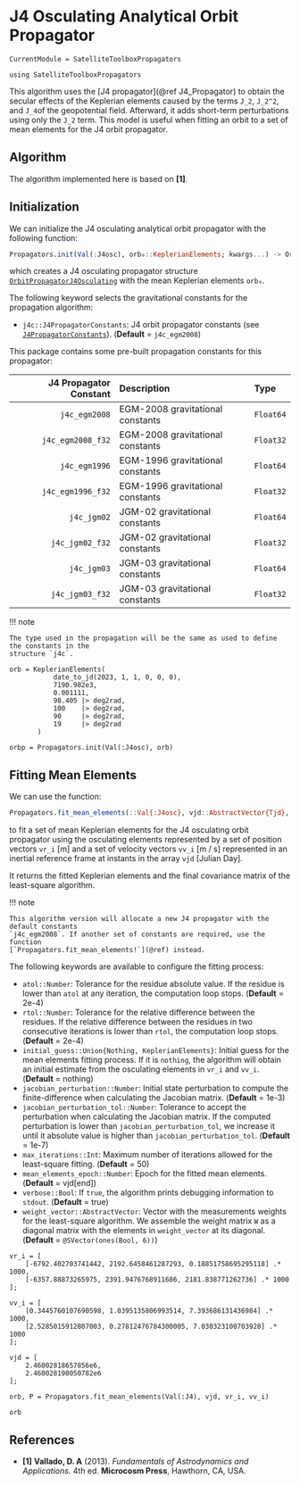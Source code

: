 # J4 Osculating Analytical Orbit Propagator

```@meta
CurrentModule = SatelliteToolboxPropagators
```

```@setup j4osc
using SatelliteToolboxPropagators
```

This algorithm uses the [J4 propagator](@ref J4_Propagator) to obtain the secular effects of
the Keplerian elements caused by the terms ``J_2``, ``J_2^2``, and ``J_4``of the
geopotential field. Afterward, it adds short-term perturbations using only the ``J_2`` term.
This model is useful when fitting an orbit to a set of mean elements for the J4 orbit
propagator.

## Algorithm

The algorithm implemented here is based on **[1]**.

## Initialization

We can initialize the J4 osculating analytical orbit propagator with the following function:

```julia
Propagators.init(Val(:J4osc), orb₀::KeplerianElements; kwargs...) -> OrbitPropagatorJ4Osculating
```

which creates a J4 osculating propagator structure [`OrbitPropagatorJ4Osculating`](@ref)
with the mean Keplerian elements `orb₀`.

The following keyword selects the gravitational constants for the propagation algorithm:

- `j4c::J4PropagatorConstants`: J4 orbit propagator constants (see
  [`J4PropagatorConstants`](@ref)).
  (**Default** = `j4c_egm2008`)

This package contains some pre-built propagation constants for this propagator:

| **J4 Propagator Constant** | **Description**                  | **Type**  |
|---------------------------:|:---------------------------------|:----------|
|              `j4c_egm2008` | EGM-2008 gravitational constants | `Float64` |
|          `j4c_egm2008_f32` | EGM-2008 gravitational constants | `Float32` |
|              `j4c_egm1996` | EGM-1996 gravitational constants | `Float64` |
|          `j4c_egm1996_f32` | EGM-1996 gravitational constants | `Float32` |
|                `j4c_jgm02` | JGM-02 gravitational constants   | `Float64` |
|            `j4c_jgm02_f32` | JGM-02 gravitational constants   | `Float32` |
|                `j4c_jgm03` | JGM-03 gravitational constants   | `Float64` |
|            `j4c_jgm03_f32` | JGM-03 gravitational constants   | `Float32` |

!!! note

    The type used in the propagation will be the same as used to define the constants in the
    structure `j4c`.

```@repl j4osc
orb = KeplerianElements(
           date_to_jd(2023, 1, 1, 0, 0, 0),
           7190.982e3,
           0.001111,
           98.405 |> deg2rad,
           100    |> deg2rad,
           90     |> deg2rad,
           19     |> deg2rad
       )

orbp = Propagators.init(Val(:J4osc), orb)
```

## Fitting Mean Elements

We can use the function:

```julia
Propagators.fit_mean_elements(::Val{:J4osc}, vjd::AbstractVector{Tjd}, vr_i::AbstractVector{Tv}, vv_i::AbstractVector{Tv}; kwargs...) -> KeplerianElements{Float64, Float64}, SMatrix{6, 6, Float64}
```

to fit a set of mean Keplerian elements for the J4 osculating orbit propagator using the
osculating elements represented by a set of position vectors `vr_i` [m] and a set of
velocity vectors `vv_i` [m / s] represented in an inertial reference frame at instants in
the array `vjd` [Julian Day].

It returns the fitted Keplerian elements and the final covariance matrix of the least-square
algorithm.

!!! note

    This algorithm version will allocate a new J4 propagator with the default constants
    `j4c_egm2008`. If another set of constants are required, use the function
    [`Propagators.fit_mean_elements!`](@ref) instead.

The following keywords are available to configure the fitting process:

- `atol::Number`: Tolerance for the residue absolute value. If the residue is lower than
    `atol` at any iteration, the computation loop stops.
    (**Default** = 2e-4)
- `rtol::Number`: Tolerance for the relative difference between the residues. If the
    relative difference between the residues in two consecutive iterations is lower than
    `rtol`, the computation loop stops.
    (**Default** = 2e-4)
- `initial_guess::Union{Nothing, KeplerianElements}`: Initial guess for the mean elements
    fitting process. If it is `nothing`, the algorithm will obtain an initial estimate from
    the osculating elements in `vr_i` and `vv_i`.
    (**Default** = nothing)
- `jacobian_perturbation::Number`: Initial state perturbation to compute the
    finite-difference when calculating the Jacobian matrix.
    (**Default** = 1e-3)
- `jacobian_perturbation_tol::Number`: Tolerance to accept the perturbation when calculating
    the Jacobian matrix. If the computed perturbation is lower than
    `jacobian_perturbation_tol`, we increase it until it absolute value is higher than
    `jacobian_perturbation_tol`.
    (**Default** = 1e-7)
- `max_iterations::Int`: Maximum number of iterations allowed for the least-square fitting.
    (**Default** = 50)
- `mean_elements_epoch::Number`: Epoch for the fitted mean elements.
    (**Default** = vjd[end])
- `verbose::Bool`: If `true`, the algorithm prints debugging information to `stdout`.
    (**Default** = true)
- `weight_vector::AbstractVector`: Vector with the measurements weights for the least-square
    algorithm. We assemble the weight matrix `W` as a diagonal matrix with the elements in
    `weight_vector` at its diagonal.
    (**Default** = `@SVector(ones(Bool, 6))`)

```@repl j4osc
vr_i = [
    [-6792.402703741442, 2192.6458461287293, 0.18851758695295118] .* 1000,
    [-6357.88873265975, 2391.9476768911686, 2181.838771262736] .* 1000
];

vv_i = [
    [0.3445760107690598, 1.0395135806993514, 7.393686131436984] .* 1000,
    [2.5285015912807003, 0.27812476784300005, 7.030323100703928] .* 1000
];

vjd = [
    2.46002818657856e6,
    2.460028190050782e6
];

orb, P = Propagators.fit_mean_elements(Val(:J4), vjd, vr_i, vv_i)

orb
```

## References

- **[1]** **Vallado, D. A** (2013). *Fundamentals of Astrodynamics and Applications*. 4th
  ed. **Microcosm Press**, Hawthorn, CA, USA.
